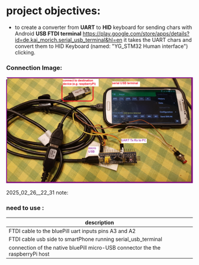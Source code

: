 # project objectives:
- to create a converter from **UART** to **HID** keyboard
for sending chars with Android **USB FTDI terminal**
https://play.google.com/store/apps/details?id=de.kai_morich.serial_usb_terminal&hl=en
it takes the UART chars and convert them to HID Keyboard (named: "YG_STM32 Human interface") clicking.

### Connection Image:
![Alt text](https://github.com/yosi-stx/BP_F103C8_keyboard/blob/master/DOC/img_2025_03_15_011259_UART_to_HID_Keyboard.png)

2025_02_26__22_31 
note:

### need to use :
|                          description                                            |
|---------------------------------------------------------------------------------|
| FTDI cable to the bluePill uart inputs pins A3 and A2                           |
| FTDI cable usb side to smartPhone running serial_usb_terminal                   |
| connection of the native  bluePill micro-USB connector the the raspberryPi host |

